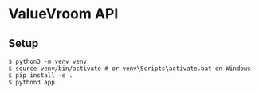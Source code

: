 # ValueVroom API

## Setup
```
$ python3 -m venv venv
$ source venv/bin/activate # or venv\Scripts\activate.bat on Windows
$ pip install -e .
$ python3 app
```